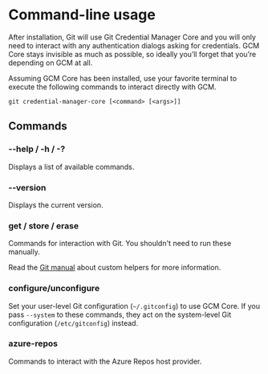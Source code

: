 # Command-line usage

After installation, Git will use Git Credential Manager Core and you will only need to interact with any authentication dialogs asking for credentials.
GCM Core stays invisible as much as possible, so ideally you’ll forget that you’re depending on GCM at all.

Assuming GCM Core has been installed, use your favorite terminal to execute the following commands to interact directly with GCM.

```shell
git credential-manager-core [<command> [<args>]]
```

## Commands

### --help / -h / -?

Displays a list of available commands.

### --version

Displays the current version.

### get / store / erase

Commands for interaction with Git. You shouldn't need to run these manually.

Read the [Git manual](https://git-scm.com/docs/gitcredentials#_custom_helpers) about custom helpers for more information.

### configure/unconfigure

Set your user-level Git configuration (`~/.gitconfig`) to use GCM Core. If you pass
`--system` to these commands, they act on the system-level Git configuration
(`/etc/gitconfig`) instead.

### azure-repos

Commands to interact with the Azure Repos host provider.
